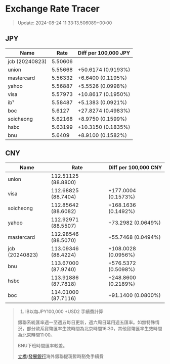 # Exchange Rate Tracer

> Update: 2024-08-24 11:33:13.506089+00:00

## JPY

| Name           |    Rate | Diff per 100,000 JPY   |
|----------------|---------|------------------------|
| jcb (20240823) | 5.50606 |                        |
| union          | 5.55668 | +50.6174 (0.9193%)     |
| mastercard     | 5.56332 | +6.6400 (0.1195%)      |
| yahoo          | 5.56887 | +5.5526 (0.0998%)      |
| visa           | 5.57973 | +10.8617 (0.1950%)     |
| ib¹            | 5.58487 | +5.1383 (0.0921%)      |
| boc            | 5.6127  | +27.8274 (0.4983%)     |
| soicheong      | 5.62168 | +8.9750 (0.1599%)      |
| hsbc           | 5.63199 | +10.3150 (0.1835%)     |
| bnu            | 5.6409  | +8.9100 (0.1582%)      |

## CNY

| Name           | Rate                | Diff per 100,000 CNY   |
|----------------|---------------------|------------------------|
| union          | 112.51125	(88.8800) |                        |
| visa           | 112.68825	(88.7404) | +177.0004 (0.1573%)    |
| soicheong      | 112.85642	(88.6082) | +168.1636 (0.1492%)    |
| yahoo          | 112.92971	(88.5507) | +73.2982 (0.0649%)     |
| mastercard     | 112.98546	(88.5070) | +55.7468 (0.0494%)     |
| jcb (20240823) | 113.09346	(88.4224) | +108.0028 (0.0956%)    |
| bnu            | 113.67000	(87.9740) | +576.5372 (0.5098%)    |
| hsbc           | 113.91886	(87.7818) | +248.8600 (0.2189%)    |
| boc            | 114.01000	(87.7116) | +91.1400 (0.0800%)     |


> 1. IB以每JPY100,000 +USD2 手續費計算
>
> 銀聯系統匯率週一至週五每日更新，週六周日延用週五匯率。如無特殊情況，部分歐系貨幣匯率生效時間為北京時間16:30，其他貨幣匯率生效時間為北京時間11:00。
>
> BNU下班時間匯率較差。
>
> [立橋](https://www.wlbank.com.mo/uploads/ueditor/file/20181211/1544536513900230.pdf)/[發展銀行](https://www.mdb.com.mo/Service_Charges_20230728.pdf)海外銀聯提現暫時豁免手續費

